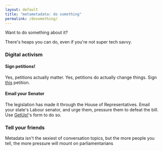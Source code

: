 ```yaml
---
layout: default
title: "metametadata: do something"
permalink: /dosomething/
---
```


<p class="lead">Want to do something about it?</p>

There's heaps you can do, even if you're not super tech savvy.

### Digital activism

#### Sign petitions!
Yes, petitions actually matter. Yes, petitions do actually change things.
Sign [this](https://www.getup.org.au/campaigns/privacy/mandatory-data-retention-efa--2/sign-the-petition) petition.

#### Email your Senator
The legislation has made it through the House of Representatives. Email your state's Labour senator, and urge them,
pressure them to defeat the bill.
Use
[GetUp!](https://www.getup.org.au/campaigns/privacy/email-your-mp/email-your-labor-representative?t=wqEexfOn3&utm_content=7535&utm_campaign=Labor%2c%20don%27t%20be%20so%20reckless&utm_source=blast&utm_medium=email)'s
form to do so. 

### Tell your friends
Metadata isn't the sexiest of conversation topics, but the more people you tell, the more pressure will
mount on parliamentarians 
